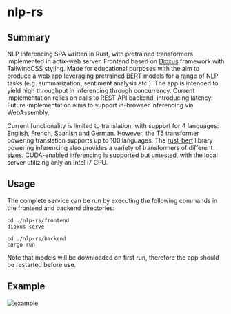 # nlp-rs
## Summary
NLP inferencing SPA written in Rust, with pretrained transformers implemented in actix-web server. Frontend based on [Dioxus](https://dioxuslabs.com/) framework with TailwindCSS styling. Made for educational purposes with the aim to produce a web app leveraging pretrained BERT models for a range of NLP tasks (e.g. summarization, sentiment analysis etc.). The app is intended to yield high throughput in inferencing through concurrency. Current implementation relies on calls to REST API backend, introducing latency. Future implementation aims to support in-browser inferencing via WebAssembly.

Current functionality is limited to translation, with support for 4 languages: English, French, Spanish and German. However, the T5 transformer powering translation supports up to 100 languages. The [rust_bert](https://github.com/guillaume-be/rust-bert) library powering inferencing also provides a variety of transformers of different sizes. CUDA-enabled inferencing is supported but untested, with the local server utilizing only an Intel i7 CPU.

## Usage
The complete service can be run by executing the following commands in the frontend and backend directories:

```shell
cd ./nlp-rs/frontend
dioxus serve
 ```
```shell
cd ./nlp-rs/backend
cargo run
```
Note that models will be downloaded on first run, therefore the app should be restarted before use.

## Example
![example](https://github.com/amorx1/dioxus-actix-mlops/blob/master/public/example.png?raw=true "Example")
